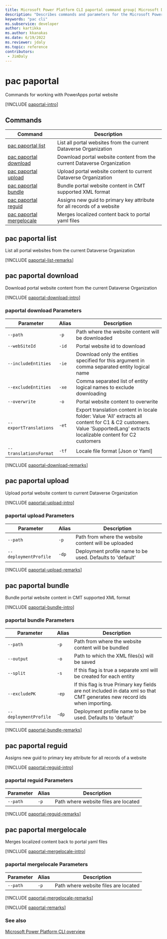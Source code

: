 ```yaml
---
title: Microsoft Power Platform CLI paportal command group| Microsoft Docs
description: "Describes commands and parameters for the Microsoft Power Platform CLI paportal command group."
keywords: "pac cli"
ms.subservice: developer
author: kartikka
ms.author: kkanakas
ms.date: 6/19/2022
ms.reviewer: jdaly
ms.topic: reference
contributors: 
 - JimDaly
---
```

<!-- 
Do not edit this file. 
This file is generated by a program and any changes will be overwritten when this topic is re-generated.
Use the include files to add additional content to this topic.
-->
# pac paportal

Commands for working with PowerApps portal website

[!INCLUDE [paportal-intro](includes/paportal-intro.md)]

## Commands

|Command|Description|
|---------|---------|
|[pac paportal list](#pac-paportal-list)|List all portal websites from the current Dataverse Organization|
|[pac paportal download](#pac-paportal-download)|Download portal website content from the current Dataverse Organization|
|[pac paportal upload](#pac-paportal-upload)|Upload portal website content to current Dataverse Organization|
|[pac paportal bundle](#pac-paportal-bundle)|Bundle portal website content in CMT supported XML format|
|[pac paportal reguid](#pac-paportal-reguid)|Assigns new guid to primary key attribute for all records of a website|
|[pac paportal mergelocale](#pac-paportal-mergelocale)|Merges localized content back to portal yaml files|


## pac paportal list

List all portal websites from the current Dataverse Organization

[!INCLUDE [paportal-list-remarks](includes/paportal-list-remarks.md)]

## pac paportal download

Download portal website content from the current Dataverse Organization

[!INCLUDE [paportal-download-intro](includes/paportal-download-intro.md)]

### paportal download Parameters

|Parameter|Alias|Description|
|---------|---------|---------|
|`--path`|`-p`|Path where the website content will be downloaded|
|`--webSiteId`|`-id`|Portal website id to download|
|`--includeEntities`|`-ie`|Download only the entities specified for this argument in comma separated entity logical name|
|`--excludeEntities`|`-xe`|Comma separated list of entity logical names to exclude downloading|
|`--overwrite`|`-o`|Portal website content to overwrite|
|`--exportTranslations`|`-et`|Export translation content in locale folder: Value 'All' extracts all content for C1 & C2 customers. Value 'SupportedLang' extracts localizable content for C2 customers|
|`--translationsFormat`|`-tf`|Locale file format [Json or Yaml]|

[!INCLUDE [paportal-download-remarks](includes/paportal-download-remarks.md)]

## pac paportal upload

Upload portal website content to current Dataverse Organization

[!INCLUDE [paportal-upload-intro](includes/paportal-upload-intro.md)]

### paportal upload Parameters

|Parameter|Alias|Description|
|---------|---------|---------|
|`--path`|`-p`|Path from where the website content will be uploaded|
|`--deploymentProfile`|`-dp`|Deployment profile name to be used. Defaults to 'default'|

[!INCLUDE [paportal-upload-remarks](includes/paportal-upload-remarks.md)]

## pac paportal bundle

Bundle portal website content in CMT supported XML format

[!INCLUDE [paportal-bundle-intro](includes/paportal-bundle-intro.md)]

### paportal bundle Parameters

|Parameter|Alias|Description|
|---------|---------|---------|
|`--path`|`-p`|Path from where the website content will be bundled|
|`--output`|`-o`|Path to which the XML files(s) will be saved|
|`--split`|`-s`|If this flag is true a separate xml will be created for each entity|
|`--excludePK`|`-ep`|If this flag is true Primary key fields are not included in data xml so that CMT generates new record ids when importing.|
|`--deploymentProfile`|`-dp`|Deployment profile name to be used. Defaults to 'default'|

[!INCLUDE [paportal-bundle-remarks](includes/paportal-bundle-remarks.md)]

## pac paportal reguid

Assigns new guid to primary key attribute for all records of a website

[!INCLUDE [paportal-reguid-intro](includes/paportal-reguid-intro.md)]

### paportal reguid Parameters

|Parameter|Alias|Description|
|---------|---------|---------|
|`--path`|`-p`|Path where website files are located|

[!INCLUDE [paportal-reguid-remarks](includes/paportal-reguid-remarks.md)]

## pac paportal mergelocale

Merges localized content back to portal yaml files

[!INCLUDE [paportal-mergelocale-intro](includes/paportal-mergelocale-intro.md)]

### paportal mergelocale Parameters

|Parameter|Alias|Description|
|---------|---------|---------|
|`--path`|`-p`|Path where website files are located|

[!INCLUDE [paportal-mergelocale-remarks](includes/paportal-mergelocale-remarks.md)]

[!INCLUDE [paportal-remarks](includes/paportal-remarks.md)]

### See also

[Microsoft Power Platform CLI overview](../introduction.md)